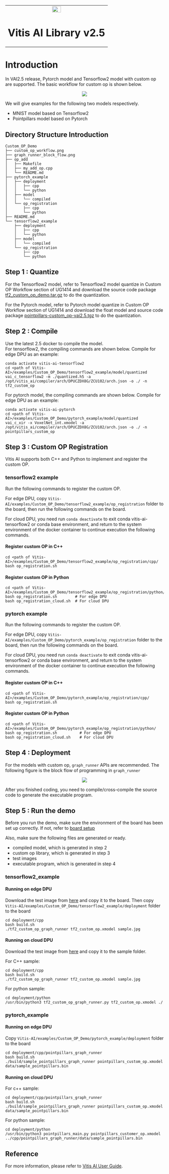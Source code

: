 <table width="100%">
  <tr width="100%">
    <td align="center"><img src="https://www.xilinx.com/content/dam/xilinx/imgs/press/media-kits/corporate/xilinx-logo.png" width="30%"/><h1>Vitis AI Library v2.5</h1>
    </td>
 </tr>
 </table>

# Introduction
In VAI2.5 release, Pytorch model and Tensorflow2 model with custom op are supported. The basic workflow for custom op is shown below.

<p align="center">
  <img src="custom_op_workflow.png" >
</p>

We will give examples for the following two models respectively.
* MNIST model based on Tensorflow2
* Pointpillars model based on Pytorch

## Directory Structure Introduction

```
Custom_OP_Demo
├── custom_op_workflow.png
├── graph_runner_block_flow.png
├── op_add
│   ├── Makefile
│   ├── my_add_op.cpp
│   └── README.md
├── pytorch_example
│   ├── deployment
│   │   ├── cpp
│   │   └── python
│   ├── model
│   │   └── compiled
│   └── op_registration
│       ├── cpp
│       └── python
├── README.md
└── tensorflow2_example
    ├── deployment
    │   ├── cpp
    │   └── python
    ├── model
    │   └── compiled
    └── op_registration
        ├── cpp
        └── python
```

## Step 1 : Quantize

For the Tensorflow2 model, refer to Tensorflow2 model quantize in Custom OP Workflow section of UG1414 and download the source code package [tf2_custom_op_demo.tar.gz](https://www.xilinx.com/bin/public/openDownload?filename=tf2_custom_op_demo.tar.gz) to do the quantization.

For the Pytorch model, refer to Pytorch model quantize in Custom OP Workflow section of UG1414 and download the float model and source code package [pointpillars-custom_op-vai2.5.tgz](https://www.xilinx.com/bin/public/openDownload?filename=pointpillars-custom_op-vai2.5.tgz) to do the quantization.

## Step 2 : Compile
Use the latest 2.5 docker to compile the model.  
For tensorflow2, the compiling commands are shown below.
Compile for edge DPU as an example:
```
conda activate vitis-ai-tensorflow2
cd <path of Vitis-AI>/examples/Custom_OP_Demo/tensorflow2_example/model/quantized
vai_c_tensorflow2 -m ./quantized.h5 -a /opt/vitis_ai/compiler/arch/DPUCZDX8G/ZCU102/arch.json -o ./ -n tf2_custom_op
```
For pytorch model, the compiling commands are shown below.
Compile for edge DPU as an example:
```
conda activate vitis-ai-pytorch
cd <path of Vitis-AI>/examples/Custom_OP_Demo/pytorch_example/model/quantized
vai_c_xir -x VoxelNet_int.xmodel -a /opt/vitis_ai/compiler/arch/DPUCZDX8G/ZCU102/arch.json -o ./ -n pointpillars_custom_op
```

## Step 3 : Custom OP Registration
Vitis AI supports both C++ and Python to implement and register the custom OP.

### tensorflow2 example
Run the following commands to register the custom OP.

For edge DPU, copy `Vitis-AI/examples/Custom_OP_Demo/tensorflow2_example/op_registration` folder to the board, then run the following commands on the board.

For cloud DPU, you need run `conda deactivate` to exit conda vitis-ai-tensorflow2 or conda base environment, and return to the system environment of the docker container to continue execution the following commands.

#### Register custom OP in C++
```
cd <path of Vitis-AI>/examples/Custom_OP_Demo/tensorflow2_example/op_registration/cpp/
bash op_registration.sh
```
#### Register custom OP in Python

```
cd <path of Vitis-AI>/examples/Custom_OP_Demo/tensorflow2_example/op_registration/python/
bash op_registration.sh        # For edge DPU
bash op_registration_cloud.sh  # For cloud DPU
```

### pytorch example
Run the following commands to register the custom OP.

For edge DPU, copy `Vitis-AI/examples/Custom_OP_Demo/pytorch_example/op_registration` folder to the board, then run the following commands on the board.

For cloud DPU, you need run `conda deactivate` to exit conda vitis-ai-tensorflow2 or conda base environment, and return to the system environment of the docker container to continue execution the following commands.

#### Register custom OP in C++
```
cd <path of Vitis-AI>/examples/Custom_OP_Demo/pytorch_example/op_registration/cpp/
bash op_registration.sh
```
#### Register custom OP in Python
```
cd <path of Vitis-AI>/examples/Custom_OP_Demo/pytorch_example/op_registration/python/
bash op_registration.sh          # For edge DPU
bash op_registration_cloud.sh    # For cloud DPU
```

## Step 4 : Deployment
For the models with custom op, `graph_runner` APIs are recommended.
The following figure is the block flow of programming in `graph_runner`

<p align="center">
  <img src="graph_runner_block_flow.png" >
</p>

After you finished coding, you need to compile/cross-compile the source code to generate the executable program.

## Step 5 : Run the demo 
Before you run the demo, make sure the environment of the board has been set up correctly. If not, refer to [board setup](../../setup)   

Also, make sure the following files are generated or ready.

* compiled model, which is generated in step 2
* custom op library, which is generated in step 3
* test images
* executable program, which is generated in step 4


### tensorflow2_example
#### Running on edge DPU
Download the test image from [here](https://www.xilinx.com/bin/public/openDownload?filename=sample.jpg) and copy it to the board.
Then copy `Vitis-AI/examples/Custom_OP_Demo/tensorflow2_example/deployment` folder to the board
```
cd deployment/cpp
bash build.sh
./tf2_custom_op_graph_runner tf2_custom_op.xmodel sample.jpg
```
#### Running on cloud DPU
Download the test image from [here](https://www.xilinx.com/bin/public/openDownload?filename=sample.jpg) and copy it to the sample folder.

For C++ sample:
```
cd deployment/cpp
bash build.sh
./tf2_custom_op_graph_runner tf2_custom_op.xmodel sample.jpg
```
For python sample:
```
cd deployment/python
/usr/bin/python3 tf2_custom_op_graph_runner.py tf2_custom_op.xmodel ./
```

### pytorch_example
#### Running on edge DPU
Copy `Vitis-AI/examples/Custom_OP_Demo/pytorch_example/deployment` folder to the board
```
cd deployment/cpp/pointpillars_graph_runner
bash build.sh
./build/sample_pointpillars_graph_runner pointpillars_custom_op.xmodel data/sample_pointpillars.bin
```
#### Running on cloud DPU

For c++ sample:
```
cd deployment/cpp/pointpillars_graph_runner
bash build.sh
./build/sample_pointpillars_graph_runner pointpillars_custom_op.xmodel data/sample_pointpillars.bin
```

For python sample:
```
cd deployment/python
/usr/bin/python3 pointpillars_main.py pointpillars_customer_op.xmodel ../cpp/pointpillars_graph_runner/data/sample_pointpillars.bin
```

## Reference
For more information, please refer to [Vitis AI User Guide](https://www.xilinx.com/html_docs/vitis_ai/2_5/index.html).

